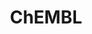 ---
bigquery: https://console.cloud.google.com/bigquery?p=patents-public-data&d=ebi_chembl&page=dataset
citation: '"The ChEMBL database in 2017." Anna Gaulton, Anne Hersey, Michał Nowotka,
  A Patrícia Bento, Jon Chambers, David Mendez, Prudence Mutowo, Francis Atkinson,
  Louisa J Bellis, Elena Cibrián-Uhalte, Mark Davies, Nathan Dedman, Anneli Karlsson,
  María Paula Magariños, John P Overington, George Papadatos, Ines Smit, Andrew R
  Leach Nucleic acids Research (2017) 45 (Database Issue), D945-D954'
contributors: European Bioinformatics Institute
cost: None
description: ChEMBL Data is a manually curated database of small molecules used in
  drug discovery, including information about existing patented drugs.
documentation: 'schema: https://www.ebi.ac.uk/chembl/db_schema


  '
last_edit: 04/10/2022, 07:22:02
location: https://console.cloud.google.com/marketplace/product/google_patents_public_datasets/chembl
maintained_by: EMBL-EBI, an outstation of European Molecular Biology Laboratory
related_publications: '

  ChEMBL: towards direct deposition of bioassay data.


  Mendez D, Gaulton A, Bento AP, Chambers J, De Veij M, Félix E, Magariños MP, Mosquera
  JF, Mutowo P, Nowotka M, Gordillo-Marañón M, Hunter F, Junco L, Mugumbate G, Rodriguez-Lopez
  M, Atkinson F, Bosc N, Radoux CJ, Segura-Cabrera A, Hersey A, Leach AR.


  — Nucleic Acids Res. 2019; 47(D1):D930-D940. doi: 10.1093/nar/gky1075

  '
schema_fields:
- set_name
- compsyn_id
- assay_desc
- syn_type
- qed_weighted
- curated_by
- oc_id
- published_value
- tax_id
- applicant_full_name
- patent_use_code
- mw_monoisotopic
- nda_type
- assay_cell_type
- usan_year
- ap_id
- pref_name
- disease_efficacy
- level1
- stem
- cell_id
- issue
- relationship_type
- max_phase_for_ind
- version
- log_id
- indication_class
- site_name
- downgraded
- source_domain_id
- level2_description
- published_type
- standard_type
- max_phase
- site_residues
- research_stem
- molfile
- binding_site_comment
- prod_pat_id
- usan_stem_definition
- assay_class_id
- relation
- warnref_id
- mecref_id
- formulation_id
- biocomp_id
- comp_class_id
- warning_description
- black_box_warning
- assay_tissue
- frac_code
- enzyme_tid
- cell_source_tax_id
- target_type
- who_extra
- record_id
- met_id
- targcomp_id
- src_assay_id
- met_comment
- alert_set_id
- targrel_id
- bao_id
- ref_id
- warning_id
- alert_id
- patent_no
- domain_id
- hba
- homologue
- submission_date
- metref_id
- trade_name
- description
- journal
- patent_expire_date
- standard_relation
- helm_notation
- tissue_id
- usan_substem
- qudt_units
- updated_on
- selectivity_comment
- drugind_id
- stem_class
- db_version
- assay_subcellular_fraction
- route
- action_type
- year
- entity_id
- acd_most_bpka
- mc_target_type
- mc_organism
- bao_format
- ddd_comment
- isoform
- uo_units
- comp_go_id
- domain_name
- published_units
- actsm_id
- molecular_mechanism
- accession
- organism
- oral
- active_molregno
- mw_freebase
- level4
- tbl
- cell_source_organism
- class_type
- status
- as_id
- inorganic_flag
- smarts
- lle
- warning_class
- assay_param_id
- tid
- protein_class_id
- molregno
- cx_most_bpka
- result_flag
- db_source
- compound_key
- warning_country
- authors
- hbd
- sequence
- rgid
- uberon_id
- sequence_md5sum
- molecule_type
- withdrawn_flag
- updated_by
- annotation
- mol_atc_id
- level2
- mesh_id
- mec_id
- warning_year
- confidence_score
- bei
- activity_comment
- dosed_ingredient
- toid
- units
- heavy_atoms
- parent_go_id
- short_name
- enzyme_name
- metabolite_record_id
- res_stem_id
- drug_record_id
- smid
- withdrawn_reason
- cell_description
- subgroup
- component_id
- level3_description
- parent_type
- doc_type
- molsyn_id
- standard_flag
- psa
- mol_irac_id
- chembl_id
- bto_id
- priority
- pathway_id
- cx_logp
- met_conversion
- hrac_code
- standard_value
- usan_stem_id
- indref_id
- major_class
- ref_type
- l5
- normal_range_max
- l4
- molecular_species
- efo_id
- publication_number
- component_synonym
- standard_upper_value
- l7
- orig_description
- data_validity_comment
- comments
- compound_name
- type
- caloha_id
- pchembl_value
- normal_range_min
- upper_value
- src_compound_id
- who_name
- curation_comment
- country
- bao_endpoint
- assay_source
- rtb
- last_page
- species_group_flag
- sitecomp_id
- alert_name
- standard_inchi
- ingredient
- acd_most_apka
- company
- level5
- cx_most_apka
- creation_date
- assay_tax_id
- level1_description
- frac_class_id
- first_approval
- potential_duplicate
- title
- hrac_class_id
- mol_frac_id
- acd_logd
- cell_name
- ridx
- assay_test_type
- innovator_company
- ddd_admr
- l8
- num_alerts
- mol_hrac_id
- start_position
- previous_company
- ddd_id
- predbind_id
- natural_product
- assay_category
- domain_type
- level4_description
- substrate_record_id
- full_molformula
- topical
- cell_ontology_id
- dosage_form
- availability_type
- chebi_par_id
- acd_logp
- polymer_flag
- mutation
- go_id
- relationship
- aromatic_rings
- ad_type
- irac_code
- site_id
- cell_source_tissue
- pathway_key
- usan_stem
- activity_id
- chirality
- first_page
- direct_interaction
- assay_strain
- standard_inchi_key
- src_id
- parent_molregno
- irac_class_id
- src_description
- cellosaurus_id
- l3
- src_short_name
- prodrug
- full_mwt
- mechanism_of_action
- assay_id
- withdrawn_year
- entity_type
- component_type
- related_tid
- last_active
- mc_target_accession
- value
- target_desc
- activity_count
- prediction_method
- hbd_lipinski
- mc_target_name
- atc_code
- product_id
- canonical_smiles
- ref_url
- approval_date
- variant_id
- strength
- alogp
- drug_product_flag
- aidx
- target_mapping
- withdrawn_country
- mesh_heading
- therapeutic_flag
- patent_id
- parameter_value
- l1
- job_id
- aspect
- delist_flag
- definition
- num_ro5_violations
- parenteral
- l6
- cpd_str_alert_id
- clo_id
- synonyms
- label
- le
- std_act_id
- class_level
- doc_id
- mechanism_comment
- l2
- domain_description
- stat
- tid_fixed
- ddd_value
- path
- standard_units
- doi
- protein_class_synonym
- assay_organism
- protein_class_desc
- relationship_desc
- sei
- published_relation
- efo_term
- name
- first_in_class
- standard_text_value
- idx
- ass_cls_map_id
- text_value
- protclasssyn_id
- co_stem_id
- cx_logd
- end_position
- volume
- hba_lipinski
- confidence
- abstract
- source
- cidx
- active_ingredient
- drug_substance_flag
- parent_id
- ddd_units
- level3
- mc_tax_id
- withdrawn_class
- compd_id
- pubmed_id
- structure_type
- warning_type
- assay_type
- parameter_type
- cl_lincs_id
- ro3_pass
- num_lipinski_ro5_violations
shortname: chembl
tags:
- biotechnology
- health
- chemical
- bioinformatics
- medical
terms_of_use: CC BY-SA 3.0
title: ChEMBL
uuid: e232a192-965c-4ec9-904c-155b6dfe56c5
---